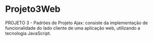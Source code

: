 # Projeto3Web
PROJETO 3 - Padrões de Projeto Ajax: consiste da implementação de funcionalidade do lado cliente de uma aplicação web, utilizando a tecnologia JavaScript.
